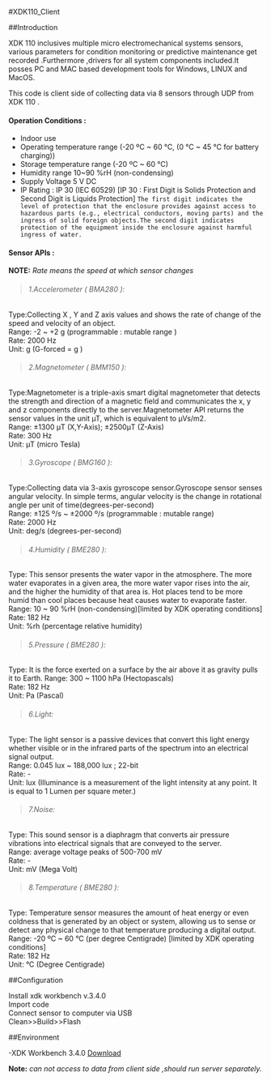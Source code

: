 #XDK110_Client


##Introduction

XDK 110 inclusives multiple micro electromechanical systems sensors, various parameters for condition monitoring or predictive maintenance get recorded .Furthermore ,drivers for all system components included.It posses PC and MAC based development tools for Windows, LINUX and MacOS.

This code is client side of collecting data via 8 sensors through UDP from XDK 110 .

#### Operation Conditions :

* Indoor use
* Operating temperature range (-20 ºC ~ 60 °C, (0 °C ~ 45 °C for battery charging))
* Storage temperature range (-20 ºC ~ 60 °C)
* Humidity range 10~90 %rH (non-condensing)
* Supply Voltage 5 V DC
* IP Rating : IP 30 (IEC 60529) [IP 30 : First Digit is Solids Protection and Second Digit is Liquids Protection]
  `The first digit indicates the level of protection that the enclosure provides against access to hazardous parts (e.g., electrical conductors, moving parts) and the ingress of solid foreign objects.The second digit indicates protection of the equipment inside the enclosure against harmful ingress of water.`
 

#### Sensor APIs :
**NOTE:** *Rate means the speed at which sensor changes*

>###### 1.Accelerometer ( BMA280 ):
   Type:Collecting X , Y and Z axis values and shows the rate of change of the speed and velocity of an object.<br />
   Range: -2 ~ +2 g (programmable : mutable range )<br />
   Rate: 2000 Hz <br />
   Unit: g (G-forced = g )<br />


>###### 2.Magnetometer ( BMM150 ):
   Type:Magnetometer is a triple-axis smart digital magnetometer that detects the strength and direction of a magnetic field and communicates    the x, y and z components directly to the server.Magnetometer API returns the sensor values in the unit µT, which is equivalent to µVs/m2.    <br />
   Range: ±1300 μT (X,Y-Axis); ±2500μT (Z-Axis)<br />
   Rate: 300 Hz<br />
   Unit: μT (micro Tesla)<br />


>###### 3.Gyroscope ( BMG160 ):
   Type:Collecting data via 3-axis gyroscope sensor.Gyroscope sensor senses angular velocity. In simple terms, angular velocity is the            change in rotational angle per unit of time(degrees-per-second)<br />
   Range: ±125 º/s ~ ±2000 º/s (programmable  : mutable range)<br />
   Rate: 2000 Hz<br /> 
   Unit: deg/s (degrees-per-second)<br />


>###### 4.Humidity ( BME280 ): 
   Type: This sensor presents the water vapor in the atmosphere. The more water evaporates in a given area, the more water vapor rises into      the air, and the higher the humidity of that area is. Hot places tend to be more humid than cool places because heat causes water to          evaporate faster.<br />
   Range: 10 ~ 90 %rH (non-condensing)[limited by XDK operating conditions]<br />
   Rate: 182 Hz<br /> 
   Unit: %rh (percentage relative humidity)<br />


>###### 5.Pressure ( BME280 ):
   Type: It is the force exerted on a surface by the air above it as gravity pulls it to Earth. 
   Range: 300 ~ 1100 hPa (Hectopascals)<br />
   Rate: 182 Hz<br /> 
   Unit: Pa (Pascal)<br />

>###### 6.Light:
   Type: The light sensor is a passive devices that convert this light energy whether visible or in the infrared parts of the spectrum into      an electrical signal output.<br />
   Range: 0.045 lux ~ 188,000 lux ; 22-bit<br />
   Rate: -<br />
   Unit: lux (Illuminance is a measurement of the light intensity at any point. It is equal to 1 Lumen per square meter.)<br />


>###### 7.Noise:
   Type: This sound sensor is a diaphragm that converts air pressure vibrations into electrical signals that are conveyed to the server.<br />
   Range: average voltage peaks of 500-700 mV<br />
   Rate: - <br />
   Unit: mV (Mega Volt)<br />


>###### 8.Temperature ( BME280 ):
   Type: Temperature sensor measures the amount of heat energy or even coldness that is generated by an object or system, allowing us to          sense or detect any physical change to that temperature producing a digital output.<br />
   Range: -20 ºC ~ 60 °C (per degree Centigrade) [limited by XDK operating conditions]<br />
   Rate: 182 Hz<br /> 
   Unit: °C (Degree Centigrade)<br />


##Configuration

Install xdk workbench v.3.4.0<br /> 
Import code<br />
Connect sensor to computer via USB<br />
Clean>>Build>>Flash<br /> 


##Environment

-XDK Workbench 3.4.0
[Download](http://xdk.bosch-connectivity.com/home?p_p_id=101&p_p_lifecycle=0&p_p_state=maximized&p_p_mode=view&_101_struts_action=%2Fasset_publisher%2Fview_content&_101_assetEntryId=377280&_101_type=content&_101_urlTitle=workbench-3-4-0&inheritRedirect=false/)



**Note:** *can not access to data from client side ,should run server separately.* 